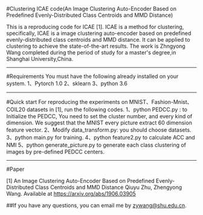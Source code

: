 #Clustering
ICAE code(An Image Clustering Auto-Encoder Based on Predefined Evenly-Distributed Class Centroids and MMD Distance)

This is a reproducing code for ICAE [1]. ICAE is a method for clustering, specifically, ICAE is a image clustering auto-encoder based on predefined evenly-distributed class centroids and MMD distance. It can be applied to clustering to achieve the state-of-the-art results. The work is Zhngyong Wang completed during the period of study for a master's degree,in Shanghai University,China.

***

#Requirements
You must have the following already installed on your system.
1、Pytorch 1.0
2、sklearn
3、python 3.6

***

#Quick start
For reproducing the experiments on MNIST、Fashion-Mnist、COIL20 datasets in [1], run the following codes.
1、python PEDCC.py : to Initialize the PEDCC, You need to set the cluster number, and every kind of dimension. We suggest that the MNIST every picture extract 60 dimension feature vector.
2、Modify data_transform.py: you should choose datasets.
3、python main.py for training.
4、python feature2.py to calculate ACC and NMI
5、python generate_picture.py to generate each class clustering of images by pre-defined PEDCC centers.

***

#Paper

[1] An Image Clustering Auto-Encoder Based on Predefined Evenly-Distributed Class Centroids and MMD Distance
Qiuyu Zhu, Zhengyong Wang. Available at https://arxiv.org/abs/1906.03905


##If you have any questions, you can email me by zywang@shu.edu.cn.
